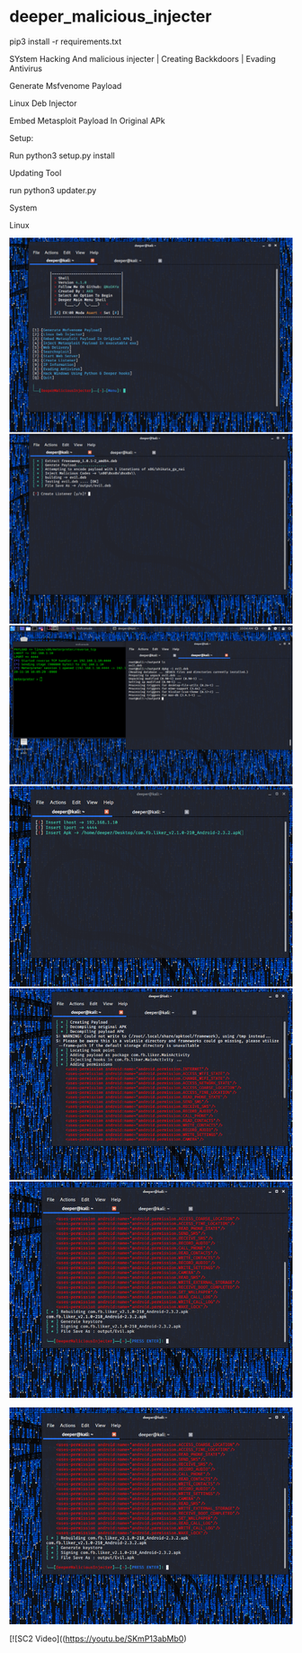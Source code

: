 # deeper_malicious_injecter



pip3 install -r requirements.txt

SYstem Hacking And malicious injecter | Creating Backkdoors | Evading Antivirus

Generate Msfvenome Payload 

Linux Deb Injector 

Embed Metasploit Payload In Original APk 




Setup:

Run python3 setup.py install

Updating Tool 

run python3 updater.py


System

Linux

<img src="screen/s7.png">   
<img src="screen/s2.png">
<img src="screen/s3.png">

<img src="screen/s4.png">
<img src="screen/s5.png">
<img src="screen/s6.png">

[![Watch the video](screen/s6.png)](https://youtu.be/SKmP13abMb0)

[![SC2 Video]((https://youtu.be/SKmP13abMb0)



